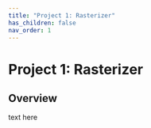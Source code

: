 ```yaml
---
title: "Project 1: Rasterizer"
has_children: false
nav_order: 1
---
```


# Project 1: Rasterizer



## Overview

text here